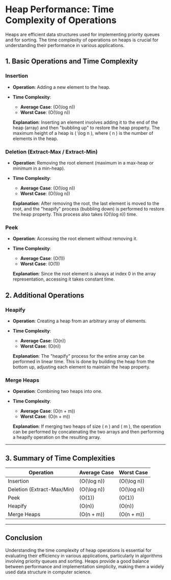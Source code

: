 # **Heap Performance: Time Complexity of Operations**

Heaps are efficient data structures used for implementing priority queues and for sorting. The time complexity of operations on heaps is crucial for understanding their performance in various applications.

## **1. Basic Operations and Time Complexity**

### **Insertion**
- **Operation**: Adding a new element to the heap.
- **Time Complexity**: 
  - **Average Case**: \(O(\log n)\)
  - **Worst Case**: \(O(\log n)\)
  
  **Explanation**: Inserting an element involves adding it to the end of the heap (array) and then "bubbling up" to restore the heap property. The maximum height of a heap is \( \log n \), where \( n \) is the number of elements in the heap.

### **Deletion (Extract-Max / Extract-Min)**
- **Operation**: Removing the root element (maximum in a max-heap or minimum in a min-heap).
- **Time Complexity**: 
  - **Average Case**: \(O(\log n)\)
  - **Worst Case**: \(O(\log n)\)

  **Explanation**: After removing the root, the last element is moved to the root, and the "heapify" process (bubbling down) is performed to restore the heap property. This process also takes \(O(\log n)\) time.

### **Peek**
- **Operation**: Accessing the root element without removing it.
- **Time Complexity**: 
  - **Average Case**: \(O(1)\)
  - **Worst Case**: \(O(1)\)

  **Explanation**: Since the root element is always at index 0 in the array representation, accessing it takes constant time.

## **2. Additional Operations**

### **Heapify**
- **Operation**: Creating a heap from an arbitrary array of elements.
- **Time Complexity**: 
  - **Average Case**: \(O(n)\)
  - **Worst Case**: \(O(n)\)

  **Explanation**: The "heapify" process for the entire array can be performed in linear time. This is done by building the heap from the bottom up, adjusting each element to maintain the heap property.

### **Merge Heaps**
- **Operation**: Combining two heaps into one.
- **Time Complexity**: 
  - **Average Case**: \(O(n + m)\)
  - **Worst Case**: \(O(n + m)\)

  **Explanation**: If merging two heaps of size \( n \) and \( m \), the operation can be performed by concatenating the two arrays and then performing a heapify operation on the resulting array.

---

## **3. Summary of Time Complexities**

| Operation                   | Average Case | Worst Case |
|-----------------------------|--------------|------------|
| Insertion                    | \(O(\log n)\) | \(O(\log n)\) |
| Deletion (Extract-Max/Min)  | \(O(\log n)\) | \(O(\log n)\) |
| Peek                         | \(O(1)\)      | \(O(1)\)      |
| Heapify                     | \(O(n)\)      | \(O(n)\)      |
| Merge Heaps                 | \(O(n + m)\)  | \(O(n + m)\)  |

---

## **Conclusion**
Understanding the time complexity of heap operations is essential for evaluating their efficiency in various applications, particularly in algorithms involving priority queues and sorting. Heaps provide a good balance between performance and implementation simplicity, making them a widely used data structure in computer science.
